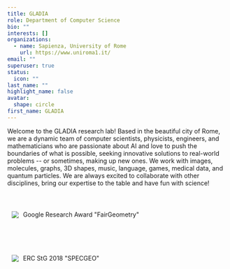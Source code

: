 ```yaml
---
title: GLADIA
role: Department of Computer Science
bio: ""
interests: []
organizations:
  - name: Sapienza, University of Rome
    url: https://www.uniroma1.it/
email: ""
superuser: true
status:
  icon: ""
last_name: ""
highlight_name: false
avatar:
  shape: circle
first_name: GLADIA
---
```

Welcome to the GLADIA research lab! Based in the beautiful city of Rome, we are a dynamic team of computer scientists, physicists, engineers, and mathematicians who are passionate about AI and love to push the boundaries of what is possible, seeking innovative solutions to real-world problems -- or sometimes, making up new ones. We work with images, molecules, graphs, 3D shapes, music, language, games, medical data, and quantum particles. We are always excited to collaborate with other disciplines, bring our expertise to the table and have fun with science!
<!-- 
<ul style="list-style:none; padding:0; margin:0;">
  <li class="funding-item" style="display:flex; align-items:center; height:100px; margin-bottom:0px; padding:10px; justify-content:space-between">
    <img class="funding-img" src="https://research.google/static/images/google_research_lockup-121987c06c0aa0ab26ca8716a0f2e7945d1cbf82077bbab9f914dac0a0bf099f.svg" style="display:inline-block; vertical-align:middle; width:200px; height:auto; margin-right:20px;"/> 
    <strong style="display:inline-block; vertical-align:middle; flex:1;font-weight:400;">Google Research Award "FairGeometry"</strong>
  </li>
  <li class="funding-item" style="display:flex; align-items:center; height:100px; margin-bottom:0px; padding:10px; justify-content:space-between">
    <img class="funding-img" src="https://erc.europa.eu/sites/default/files/LOGO_ERC-FLAG_EU_.jpg" style="display:inline-block; vertical-align:middle; width:200px; height:auto; margin-right:20px;"/> 
    <strong style="display:inline-block; vertical-align:middle;flex:1;font-weight:400;">ERC StG 2018 "SPECGEO"</strong>
  </li>
</ul> -->

<ul style="list-style:none; padding:0; margin:0; display:flex; flex-wrap: wrap; justify-content: space-between;">
  <li style="width: 100%; margin-bottom: 0px; display: flex; align-items: center;  padding-right: 10px; padding-left: 10px; height: 100px;">
    <img src="uploads/google_research_award.png" style="max-width: 150px; height: auto; margin-right: 10px;"/>
    <div style="flex: 1; min-width: 50px">
      <h4 style="margin: 0; font-weight: 400;">Google Research Award "FairGeometry"</h4>
      <!-- <p style="margin: 5px 0 0 0; font-size: 14px;">Description text goes here.</p> -->
    </div>
  </li>
  <li style="width: 100%; margin-bottom: 0px; display: flex; align-items: center; padding-right: 10px; padding-left: 10px; height: 100px;" >
    <img src="https://erc.europa.eu/sites/default/files/LOGO_ERC-FLAG_EU_.jpg" style="max-width: 150px; height: auto; margin-right: 10px;"/>
    <div style="flex: 1; min-width: 50px">
      <h4 style="margin: 0; font-weight: 400;">ERC StG 2018 "SPECGEO"</h4>
      <!-- <p style="margin: 5px 0 0 0; font-size: 14px;">Description text goes here.</p> -->
    </div>
  </li>
</ul>
